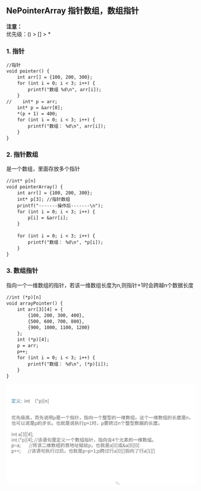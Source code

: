 ## NePointerArray 指针数组，数组指针
**注意：**  
优先级：() > [] > *
### 1. 指针
```android
//指针
void pointer() {
    int arr[] = {100, 200, 300};
    for (int i = 0; i < 3; i++) {
        printf("数组 %d\n", arr[i]);
    }
//    int* p = arr;
    int* p = &arr[0];
    *(p + 1) = 400;
    for (int i = 0; i < 3; i++) {
        printf("数组： %d\n", arr[i]);
    }
}
```

### 2. 指针数组
是一个数组，里面存放多个指针  
```android 
//int* p[n]
void pointerArray() {
    int arr[] = {100, 200, 300};
    int* p[3]; //指针数组
    printf("-------操作后-------\n");
    for (int i = 0; i < 3; i++) {
        p[i] = &arr[i];
    }
    
    for (int i = 0; i < 3; i++) {
        printf("数组： %d\n", *p[i]);
    }
}
```

### 3. 数组指针
指向一个一维数组的指针，若该一维数组长度为n,则指针+1时会跨越n个数据长度  
```android
//int (*p)[n]
void arrayPointer() {
    int arr[3][4] = {
        {100, 200, 300, 400},
        {500, 600, 700, 800},
        {900, 1000, 1100, 1200}
    };
    int (*p)[4];
    p = arr;
    p++;
    for (int i = 0; i < 3; i++) {
        printf("数组： %d\n", (*p)[i]);
    }
}
```
![image](https://github.com/tianyalu/NePointerArray/blob/master/show/array_pointer.png)
